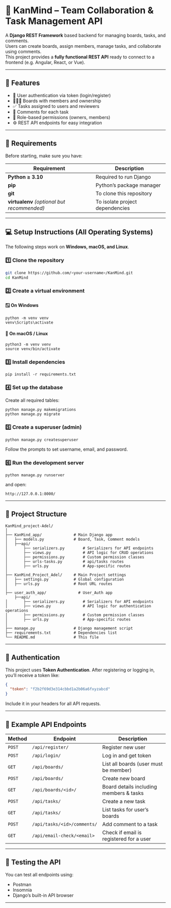 # 🧠 KanMind – Team Collaboration & Task Management API

A **Django REST Framework** based backend for managing boards, tasks, and comments.  
Users can create boards, assign members, manage tasks, and collaborate using comments.  
This project provides a **fully functional REST API** ready to connect to a frontend (e.g. Angular, React, or Vue).

---

## 🚀 Features
- 🔐 User authentication via token (login/register)
- 🧑‍🤝‍🧑 Boards with members and ownership
- ✅ Tasks assigned to users and reviewers
- 💬 Comments for each task
- 🧩 Role-based permissions (owners, members)
- ⚙️ REST API endpoints for easy integration

---

## 🧰 Requirements

Before starting, make sure you have:

| Requirement | Description |
|--------------|-------------|
| **Python ≥ 3.10** | Required to run Django |
| **pip** | Python’s package manager |
| **git** | To clone this repository |
| **virtualenv** *(optional but recommended)* | To isolate project dependencies |

---

## 💻 Setup Instructions (All Operating Systems)

The following steps work on **Windows, macOS, and Linux**.

### 1️⃣ Clone the repository
```bash
git clone https://github.com/<your-username>/KanMind.git
cd KanMind
```

### 2️⃣ Create a virtual environment
#### 🪟 On Windows
```
python -m venv venv
venv\Scripts\activate
```
#### 🍎 On macOS / Linux
```
python3 -m venv venv
source venv/bin/activate
```

### 3️⃣ Install dependencies
```
pip install -r requirements.txt
```

### 4️⃣ Set up the database
Create all required tables:
```
python manage.py makemigrations
python manage.py migrate

```

### 5️⃣ Create a superuser (admin)
```
python manage.py createsuperuser
```
Follow the prompts to set username, email, and password.


### 6️⃣ Run the development server
```
python manage.py runserver
```
and open: 
```
http://127.0.0.1:8000/
```
---

## 🧩 Project Structure
```
KanMind_project-Adel/
│
├── KanMind_app/              # Main Django app
│   ├── models.py             # Board, Task, Comment models
│   ├──api/
│       ├── serializers.py        # Serializers for API endpoints
│       ├── views.py              # API logic for CRUD operations
│       ├── permissions.py        # Custom permission classes
│       ├── urls-tasks.py         # api/tasks routes
│       ├── urls.py               # App-specific routes
│
├── KanMind_Project_Adel/     # Main Project settings
│   ├── settings.py           # Global configuration
│   ├── urls.py               # Root URL routes
│
├── user_auth_app/              # User_Auth app
    ├──api/
│       ├── serializers.py        # Serializers for API endpoints
│       ├── views.py              # API logic for authentication operations
│       ├── permissions.py        # Custom permission classes
│       ├── urls.py               # App-specific routes
│
├── manage.py                 # Django management script
├── requirements.txt          # Dependencies list
└── README.md                 # This file

```
---

## 🔑 Authentication
This project uses **Token Authentication**.
After registering or logging in, you’ll receive a token like:
``` json
{
  "token": "f2b2f69d3e314cbbd1a2b06a6fxyzabcd"
}
```
Include it in your headers for all API requests.

---

## 🔗 Example API Endpoints

| Method | Endpoint                    | Description                             |
| ------ | --------------------------- | --------------------------------------- |
| `POST` | `/api/register/`            | Register new user                       |
| `POST` | `/api/login/`               | Log in and get token                    |
| `GET`  | `/api/boards/`              | List all boards (user must be member)   |
| `POST` | `/api/boards/`              | Create new board                        |
| `GET`  | `/api/boards/<id>/`         | Board details including members & tasks |
| `POST` | `/api/tasks/`               | Create a new task                       |
| `GET`  | `/api/tasks/`               | List tasks for user’s boards            |
| `POST` | `/api/tasks/<id>/comments/` | Add comment to a task                   |
| `GET`  | `/api/email-check/<email>`  | Check if email is registered for a user |


---

## 🧪 Testing the API

You can test all endpoints using:
- Postman
- Insomnia
- Django’s built-in API browser

---
